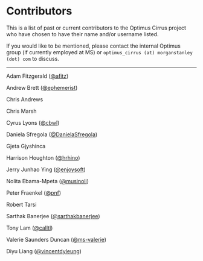 # Contributors
This is a list of past or current contributors to the Optimus Cirrus project who have chosen to have their name and/or username listed. 

If you would like to be mentioned, please contact the internal Optimus group (if currently employed at MS) or `optimus_cirrus (at) morganstanley (dot) com` to discuss. 

---

Adam Fitzgerald ([@afitz](http://github.com/afitz))

Andrew Brett ([@ephemerist](http://github.com/ephemerist))

Chris Andrews

Chris Marsh

Cyrus Lyons ([@cbwl](http://github.com/cbwl))

Daniela Sfregola ([@DanielaSfregola](http://github.com/DanielaSfregola))

Gjeta Gjyshinca

Harrison Houghton ([@hrhino](http://github.com/hrhino))

Jerry Junhao Ying ([@enjoysoft](http://github.com/enjoysoft))

Nolita Ebama-Mpeta ([@musinoli](http://github.com/musinoli))

Peter Fraenkel ([@pnf](http://github.com/pnf))

Robert Tarsi

Sarthak Banerjee ([@sarthakbanerjee](http://github.com/sarthakbanerjee))

Tony Lam ([@calltl](http://github.com/calltl))

Valerie Saunders Duncan ([@ms-valerie](http://github.com/ms-valerie))

Diyu Liang ([@vincentdyleung](http://github.com/vincentdyleung))
